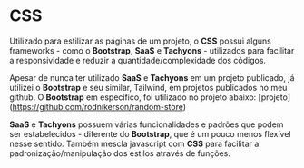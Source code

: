 # CSS

Utilizado para estilizar as páginas de um projeto, o **CSS** possui alguns frameworks - como o **Bootstrap**, **SaaS** e **Tachyons** - utilizados para facilitar a responsividade e reduzir a quantidade/complexidade dos códigos.

Apesar de nunca ter utilizado **SaaS** e **Tachyons** em um projeto publicado, já utilizei o **Bootstrap** e seu similar, Tailwind, em projetos publicados no meu github. O **Bootstrap** em específico, foi utilizado no projeto abaixo:
[projeto] (https://github.com/rodnikerson/random-store)

**SaaS** e **Tachyons** possuem várias funcionalidades e padrões que podem ser estabelecidos - diferente do **Bootstrap**, que é um pouco menos flexível nesse sentido. Também mescla javascript com **CSS** para facilitar a padronização/manipulação dos estilos através de funções.